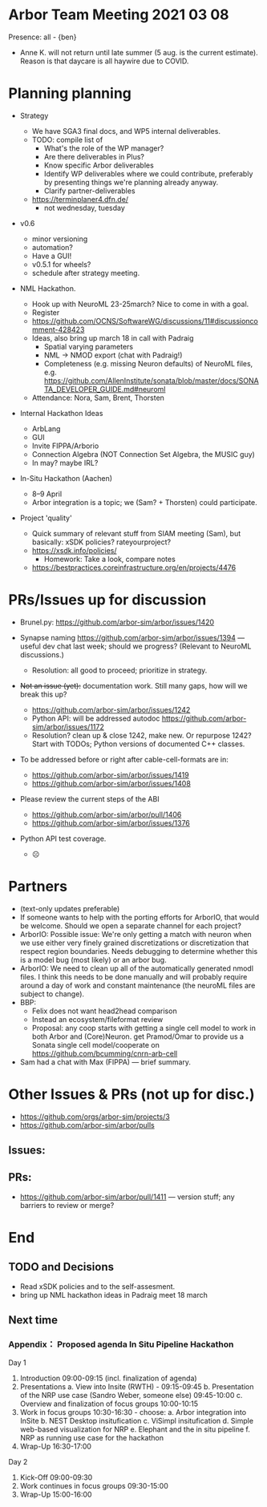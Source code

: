 Arbor Team Meeting 2021 03 08
=============================

Presence: all - {ben}

* Anne K. will not return until late summer (5 aug. is the current estimate). Reason is that daycare is all haywire due to COVID.

Planning planning
=================

* Strategy
    * We have SGA3 final docs, and WP5 internal deliverables.
    * TODO: compile list of
        * What's the role of the WP manager?
        * Are there deliverables in Plus?
        * Know specific Arbor deliverables
        * Identify WP deliverables where we could contribute, preferably by presenting things we're planning already anyway.
        * Clarify partner-deliverables
    * https://terminplaner4.dfn.de/
        * not wednesday, tuesday
* v0.6
    * minor versioning
    * automation?
    * Have a GUI!
    * v0.5.1 for wheels?
    * schedule after strategy meeting.
* NML Hackathon.
    * Hook up with NeuroML 23-25march? Nice to come in with a goal.
    * Register
    * https://github.com/OCNS/SoftwareWG/discussions/11#discussioncomment-428423
    * Ideas, also bring up march 18 in call with Padraig
      - Spatial varying parameters
      - NML -> NMOD export (chat with Padraig!)
      - Completeness (e.g. missing Neuron defaults) of NeuroML files, e.g. https://github.com/AllenInstitute/sonata/blob/master/docs/SONATA_DEVELOPER_GUIDE.md#neuroml
    * Attendance: Nora, Sam, Brent, Thorsten

* Internal Hackathon Ideas
  - ArbLang
  - GUI
  - Invite FIPPA/Arborio
  - Connection Algebra (NOT Connection Set Algebra, the MUSIC guy)
  - In may? maybe IRL?
* In-Situ Hackathon (Aachen)
  - 8–9 April
  - Arbor integration is a topic; we (Sam? + Thorsten) could participate.
* Project 'quality'
    * Quick summary of relevant stuff from SIAM meeting (Sam), but basically: xSDK policies? rateyourproject?
    * https://xsdk.info/policies/
      * Homework: Take a look, compare notes
    * https://bestpractices.coreinfrastructure.org/en/projects/4476


PRs/Issues up for discussion
============================

* Brunel.py: https://github.com/arbor-sim/arbor/issues/1420

* Synapse naming https://github.com/arbor-sim/arbor/issues/1394 — useful dev chat last week; should we progress? (Relevant to NeuroML discussions.)
    * Resolution: all good to proceed; prioritize in strategy.

* ~~Not an issue (yet):~~ documentation work. Still many gaps, how will we break this up?
    * https://github.com/arbor-sim/arbor/issues/1242
    * Python API: will be addressed autodoc https://github.com/arbor-sim/arbor/issues/1172
    * Resolution? clean up & close 1242, make new. Or repurpose 1242? Start with TODOs; Python versions of documented C++ classes.

* To be addressed before or right after cable-cell-formats are in:
    * https://github.com/arbor-sim/arbor/issues/1419
    * https://github.com/arbor-sim/arbor/issues/1408

* Please review the current steps of the ABI
    * https://github.com/arbor-sim/arbor/pull/1406
    * https://github.com/arbor-sim/arbor/issues/1376

* Python API test coverage.
    * ☹

Partners
========

* (text-only updates preferable)
* If someone wants to help with the porting efforts for ArborIO, that would be welcome. Should we open a separate channel for each project?
* ArborIO: Possible issue: We're only getting a match with neuron when we use either very finely grained discretizations or discretization that respect region boundaries. Needs debugging to determine whether this is a model bug (most likely) or an arbor bug.
* ArborIO: We need to clean up all of the automatically generated nmodl files. I think this needs to be done manually and will probably require around a day of work and constant maintenance (the neuroML files are subject to change).
* BBP:
    * Felix does not want head2head comparison
    * Instead an ecosystem/fileformat review
    * Proposal: any coop starts with getting a single cell model to work in both Arbor and (Core)Neuron. get Pramod/Omar to provide us a Sonata single cell model/cooperate on https://github.com/bcumming/cnrn-arb-cell
* Sam had a chat with Max (FIPPA) — brief summary.

Other Issues & PRs (not up for disc.)
=====================================

* https://github.com/orgs/arbor-sim/projects/3
* https://github.com/arbor-sim/arbor/pulls

Issues:
-------

PRs:
----
* https://github.com/arbor-sim/arbor/pull/1411 — version stuff; any barriers to review or merge?

End
===

TODO and Decisions
------------------

- Read xSDK policies and to the self-assesment.
- bring up NML hackathon ideas in Padraig meet 18 march

Next time
---------


### Appendix： Proposed agenda In Situ Pipeline Hackathon


Day 1

1. Introduction 09:00-09:15 (incl. finalization of agenda)
2. Presentations
    a.      View into Insite (RWTH) - 09:15-09:45
    b.      Presentation of the NRP use case (Sandro Weber, someone else) 09:45-10:00
    c.      Overview and finalization of focus groups 10:00-10:15
3. Work in focus groups 10:30-16:30 - choose:
    a.      Arbor integration into InSite
    b.      NEST Desktop insitufication
    c.      ViSimpl insitufication
    d.      Simple web-based visualization for NRP
    e.      Elephant and the in situ pipeline
    f.       NRP as running use case for the hackathon
4. Wrap-Up 16:30-17:00


Day 2

1. Kick-Off 09:00-09:30
2. Work continues in focus groups 09:30-15:00
3. Wrap-Up 15:00-16:00
